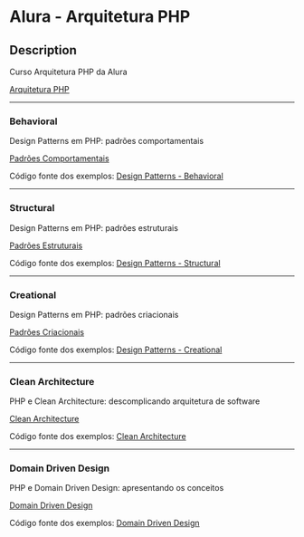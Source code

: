 # Alura - Arquitetura PHP

## Description
Curso Arquitetura PHP da Alura

[Arquitetura PHP](https://cursos.alura.com.br/formacao-arquiteto-php)

---
### Behavioral
Design Patterns em PHP: padrões comportamentais

[Padrões Comportamentais](https://cursos.alura.com.br/course/php-design-pattern-comportamental)

Código fonte dos exemplos: [Design Patterns - Behavioral](Design%20Patterns%20-%20Behavioral)

---
### Structural
Design Patterns em PHP: padrões estruturais

[Padrões Estruturais](https://cursos.alura.com.br/course/php-design-pattern-estrutural)

Código fonte dos exemplos: [Design Patterns - Structural](Design%20Patterns%20-%20Structural)

---
### Creational
Design Patterns em PHP: padrões criacionais

[Padrões Criacionais](https://cursos.alura.com.br/course/php-design-pattern-criacional)

Código fonte dos exemplos: [Design Patterns - Creational](Design%20Patterns%20-%20Creational)

---
### Clean Architecture
PHP e Clean Architecture: descomplicando arquitetura de software

[Clean Architecture](https://cursos.alura.com.br/course/php-introducao-clean-achitecture)

Código fonte dos exemplos: [Clean Architecture](Clean%20Architecture)

---
### Domain Driven Design
PHP e Domain Driven Design: apresentando os conceitos

[Domain Driven Design](https://cursos.alura.com.br/course/domain-driven-design-php)

Código fonte dos exemplos: [Domain Driven Design](Domain%20Driven%20Design)
